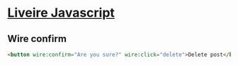 # [Liveire Javascript](readme.md)

## Wire confirm

```html
<button wire:confirm="Are you sure?" wire:click="delete">Delete post</button>
```
